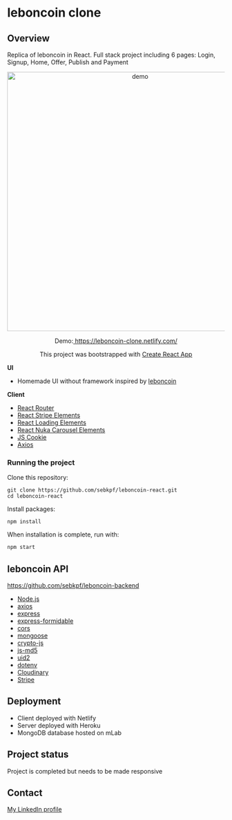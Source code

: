 # leboncoin clone

## Overview

Replica of leboncoin in React. Full stack project including 6 pages: Login, Signup, Home, Offer, Publish and Payment

<p align="center">
	<img
			width="600"
			alt="demo"
			src="https://github.com/sebkpf/leboncoin-react/blob/master/documentation/demo.png">
</p>

<p align="center">
  Demo:<a href="https://leboncoin-clone.netlify.com/" target="_blank"> https://leboncoin-clone.netlify.com/</a>
</p>
<p align="center">
 This project was bootstrapped with <a href=https://github.com/facebook/create-react-app. target="_blank">Create React App</a>
</p>

**UI**

- Homemade UI without framework inspired by <a href="https://www.leboncoin.fr" target="\_blank">leboncoin</a>

**Client**

- [React Router](https://reacttraining.com/react-router/web/guides/quick-start)
- [React Stripe Elements](https://github.com/stripe/react-stripe-elements)
- [React Loading Elements](https://github.com/jxnblk/loading)
- [React Nuka Carousel Elements](https://github.com/FormidableLabs/nuka-carousel)
- [JS Cookie](https://github.com/js-cookie/js-cookie)
- [Axios](https://github.com/axios/axios)

### Running the project

Clone this repository:

```
git clone https://github.com/sebkpf/leboncoin-react.git
cd leboncoin-react
```

Install packages:

```
npm install
```

When installation is complete, run with:

```bash
npm start
```

## leboncoin API

<a href="https://github.com/sebkpf/leboncoin-backend">https://github.com/sebkpf/leboncoin-backend</a>

- <a href="https://nodejs.org/en/" target="\_blank">Node.js</a>
- <a href="https://www.npmjs.com/package/axios" target="\_blank">axios</a>
- <a href="https://www.npmjs.com/package/express" target="\_blank">express</a>
- <a href="https://www.npmjs.com/package/express-formidable" target="\_blank">express-formidable</a>
- <a href="https://www.npmjs.com/package/cors" target="\_blank">cors</a>
- <a href="https://www.npmjs.com/package/mongoose" target="\_blank">mongoose</a>
- <a href="https://www.npmjs.com/package/crypto-js" target="\_blank">crypto-js</a>
- <a href="https://www.npmjs.com/package/js-md5" target="\_blank">js-md5</a>
- <a href="https://www.npmjs.com/package/uid2" target="\_blank">uid2</a>
- <a href="https://www.npmjs.com/package/dotenv" target="\_blank">dotenv</a>
- <a href="https://www.npmjs.com/package/cloudinary" target="\_blank">Cloudinary</a>
- <a href="https://www.npmjs.com/package/stripe" target="\_blank">Stripe</a>

## Deployment

- Client deployed with Netlify
- Server deployed with Heroku
- MongoDB database hosted on mLab

## Project status

Project is completed but needs to be made responsive

## Contact

<a href="https://www.linkedin.com/in/sebastienkempf/" target="_blank">My LinkedIn profile</a>
